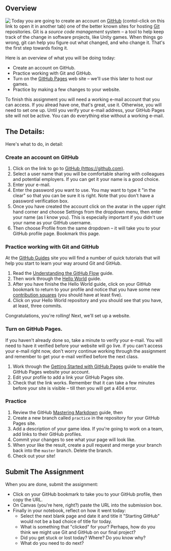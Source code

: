 ## Overview

<img src="https://imgs.xkcd.com/comics/git.png" align="left"> Today you are going to create an account on [GitHub][] (contol-click on this link to open it in another tab) one of the better known sites for hosting [Git][] repositories. Git is a _source code management_ system – a tool to help keep track of the change in software projects, like Unity games. When things go wrong, git can help you figure out what changed, and who change it. That's the first step towards fixing it.

Here is an overview of what you will be doing today:

* Create an account on GitHub.
* Practice working with Git and GitHub.
* Turn on the [GitHub Pages][gh-pages] web site – we'll use this later to host our games.
* Practice by making a few changes to your website.

To finish this assignment you will need a working e-mail account that you can access. If you alread have one, that's great, use it. Otherwise, you will need to set one up. Until you verify your e-mail address, your GitHub Pages site will not be active. You can do everything else without a working e-mail.

## The Details:

Here's what to do, in detail:

### Create an account on GitHub

1. Click on the link to go to [GitHub (https://github.com)][github].
2. Select a user name that you will be comfortable sharing with colleagues and potential employers. If you can get it your name is a good choice.
3. Enter your e-mail.
4. Enter the password you want to use. You may want to type it "in the clear" so that you can be sure it is right. Note that you don't have a password verification box.
5. Once you have created the account click on the avatar in the upper right hand corner and choose Settings from the dropdown menu, then enter your name (as I know you). This is especially important if you didn't use your name as your GitHub username.
6. Then choose Profile from the same dropdown – it will take you to your GitHub profile page. Bookmark this page.

### Practice working with Git and GitHub

At the [GitHub Guides][gh-guides] site you will find a number of quick tutorials that will help you start to learn your way around Git and GitHub.

1. Read the [Understanding the GitHub Flow][gh-flow] guide.
1. Then work through the [Hello World][hello-world] guide.
1. After you have finishe the Hello World guide, click on your GitHub bookmark to return to your profile and notice that you have some new [contribution squares][gh-squares] (you should have at least five).
1. Click on your Hello World repository and you should see that you have, at least, three commits.

Congratulations, you're rolling! Next, we'll set up a website.

### Turn on GitHub Pages.

If you haven't already done so, take a minute to verify your e-mail. You will need to have it verified before your website will go live. if  you can't access your e-mail right now, don't worry continue working through the assignment and remember to get your e-mail verified before the next class.

1. Work through the [Getting Started with GitHub Pages][gh-pages] guide to enable the GitHub Pages website your account.
1. Edit your profile to add a link your GitHub Pages site.
1. Check that the link works. Remember that it can take a few minutes before your site is visible – till then you will get a 404 error.

### Practice

1. Review the GitHub [Mastering Markdown][gfm] guide, then
1. Create a new branch called `practice` in the repository for your GitHub Pages site.
1. Add a description of your game idea. If you're going to work on a team, add links to their GitHub profiles.
1. Commit your changes to see what your page will look like.
1. When your like the result, create a pull request and merge your branch back into the `master` branch. Delete the branch.
1. Check out your site!

## Submit The Assignment

When you are done, submit the assignment:

* Click on your GitHub bookmark to take you to your GitHub profile, then copy the URL.
* On Canvas (you're here, right?) paste the URL into the submission box.
* Finally in your notebook, reflect on how it went today:
  - Select the next blank page and date it and title it "Starting GitHub" would not be a bad choice of title for today.
  - What is something that "clicked" for your? Perhaps, how do you think we might use Git and GitHub on our final project?
  - Did you get stuck or lost today? Where? Do you know why?
  - What do you need to do next?
 

[github]: <https://github.com>
[git]: <https://git-scm.com>
[gh-guides]: <https://guides.github.com>
[gh-pages]: <https://pages.github.com>
[hello-world]: <https://guides.github.com/activities/hello-world/>
[gh-flow]: <https://guides.github.com/introduction/flow/>
[setup-gh-pages]: <https://guides.github.com/features/pages/>
[gh-squares]: <https://help.github.com/articles/viewing-contributions-on-your-profile/>
[gfm]: <https://guides.github.com/features/mastering-markdown/>

